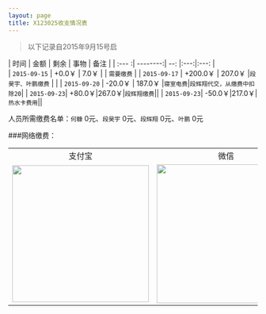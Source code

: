 ```yaml
---
layout: page
title: X123025收支情况表
---
```


<link rel="stylesheet" type="text/css" href="/public/css/hint/hint.css" />

> 以下记录自2015年9月15号启


| 时间                  |    金额       |   剩余     | 事物  | 备注          |
| :--- :| --------:| --:    |:---:|:---:   |  
| `2015-09-15`  | +0.0￥    |  7.0￥    |     | `需要缴费`  |
| `2015-09-17`     |   +200.0￥   |  207.0￥    |`段昊宇、叶鹏缴费`     |        |
| `2015-09-20`     |    -20.0￥ | 187.0￥  |`寝室电费`|`段辉翔代交，从缴费中扣除20`|
| `2015-09-23`| +80.0￥|267.0￥|`段辉翔缴费`||
| `2015-09-23`| -50.0￥|217.0￥|`热水卡费用`||


人员所需缴费名单：`何糠` 0元、`段昊宇` 0元、`段辉翔` 0元、`叶鹏` 0元

###网络缴费：
<table border="0">
	<tr>
		<td  align="center"><a class="hint--top" data-hint="dgytdhy@163.com">支付宝</a></td>
		<td  align="center"><a class="hint--top" data-hint="dgytdhy@163.com">微信    </a></td>
	</tr>
	<tr>
		<td  align="center"><img src="http://i11.tietuku.com/7371234889d85fec.jpg" width="276px" /></td>
		<td  align="center"><img src="http://i11.tietuku.com/fb7c08ab2f0a47f7.jpg" width="280px" /></td>
	</tr>
	
</table>